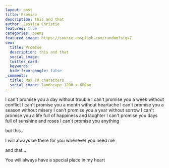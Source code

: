 ```yaml
---
layout: post
title: Promise
description: this and that
author: Jessica Christie
featured: true
categories: poems
featured_image: https://source.unsplash.com/random?sig=7
seo:
  title: Promise
  description: this and that
  social_image:
  twitter_card:
  keywords:
  hide-from-google: false
_comments:
  title: Max 70 characters
  social_image: landscape 1200 x 600px
---
```


I can't promise you a day without trouble
I can't promise you a week without conflict
I can't promise you a month without heartache
I can't promise you a season without misery
I can't promise you a year without sorrow
I can't promise you a life full of happiness and laughter
I can't promise you days full of sunshine and roses
I can't promise you anything

but this...

I will always be there for you whenever you need me

and that...

You will always have a special place in my heart